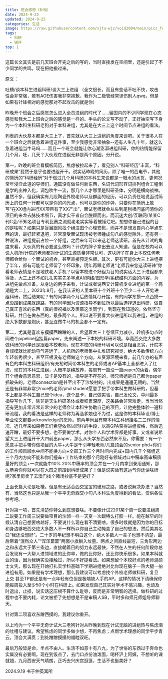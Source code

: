 ```yaml
---
title: 班会感想（补档）
date: 2024-9-25
updated: 2024-9-25
categories: 生活
image: https://raw.githubusercontent.com/xjtu-wjz/void2004/main/pics_for_post/shark.webp
tags:
  - 科研
  - 锐评
top: 1
---
```


这篇长文其实是前几天班会开完之后的写的，当时直接发在空间里，还是引起了不少同学的共鸣。现在把他搬过来。

原文：

吐槽/谈本科生进组科研/谈大三上进组
（全文很长，而且有些话不吐不快，攻击性会非常强，若有AOE伤害我非常抱歉，我作为二极管经常误伤别人qwq，但是如果有针锋相对的感觉那对不起攻击的就是你）

昨晚开个班会之后感觉怎么进入全员进组的时代了......留国内的不少同学现在心态感觉和我大二上班会之后的感觉是一样的。手头的论文写不动了，正好抽空写下身为一个本科生科研老狗对于本科进组，尤其是在大三上这个时间节点进组的看法。

列表的大伙基本都是大三上了，首先就从大三上进组的角度来谈吧。关于很多人在一个班会之后就急着进组这件事，至少我感觉非常抽象--还有人生几十年，就这么急着进组当牛马吗......而且一个班会就能让你心潮澎湃进组科研，你的热情能保留几个月，呸，几天？大伙现在进组无非是两个原因，分开说。

第一，昨晚的班会看模板简历，焦虑被拉起来了，看见别人“科研经历”丰富，“科研成果”斐然于是乎也要进组开干。说实话昨晚的简历，除了唯一的西电爷，其他的简历的“科研经历”对于做过几个月科研的本科生来说都是一眼水的水货，更何况常年浸淫此道的导师们。通篇没有做任何新东西，名词代词形容词排列组合工程倒是学的出神入化，调包吹牛一流，那几个人才哪里是科研圣体，分明是横向战神。虽然不多，但我确实有几段陶瓷外校老师以及群面的经历，可以负责任地说面试简历上的任何一行都可以是你的闪光点，也可以是你的炸弹，只要你在简历上敢写“在XX组内进行XX项目有了XX产出”，面试老师就会从头到尾刨根问底问清你的项目的来龙去脉技术细节，真才实干者自会脱颖而出，而沉迷大创/互联网/某某C刊C会/不知名项目专利比赛之流就老老实实等着被锤烂吧。想想你自己进组的目的是啥呢？如果只是盲目跟风找个组进图个心理安慰，而并不是想发自内心学点东西的话，最好赶紧退吧，非常享受面试现场被老师锤成勾八的感觉除外。还有另一种说法，进组提前占位一个好组，之后来年可以来这老师这读研。首先从计试的角度来看，大伙真的有必要这么做吗？计试的牌子拿出去没人知道，但是在校内可以说人机所/计院的老师都对计试的生源质量非常认可，这块牌子在身上本校任何老师都会给你一个面试的机会，甚至直接预定名额。其次，更有可能你大三上进组摆了半年，都有可能给老师留了个坏印象，明年再跟老师说“老师我来您这读研辣”你看老师表情是不是地铁老人手机？以留本校进个好组为目的说实话大三下进组都来得及，大三上还不如扎扎实实先多学点AI/网络/图形学/系统结构方面的内容，为进组先做点准备。从身边的例子来看，计试或者说西交计算机专业进组的第一个高潮是大二上，2023年9月，在我认识的人里本班十个外班十个至少二十人开始进组科研，然后结果呢？有的同学两个月后热情耗尽开摆，有的同学东摸一点西摸一点没蹭到成果就跑路，有的同学因为资源指导不到位所以最后选择退出科研，做自己真正喜欢的东西（真的很祝福以及羡慕这类同学），到现在我知道的，依然坚守科研，并且在做东西的，最多两个人。所以说不要看大伙进组所以我进组，进组的绝大多数都是炮灰，甚至连做牛马的机会都不一定有。

第二，尤其是喜欢东摸摸西蹭蹭的人，希望着大三上卷绩压力减小，趁机多匀点时间进个pipeline组挂篇paper。先来阐述一下本校的科研环境。毕竟西交绝大多数做科研的同学还是跟着本校老师。现在本校的科研环境可以说是相当恶劣，计院本身规模就比能动电气差远了，人机所的老师集中扎堆研究视觉，绝大多数传统方向年轻新秀很少，甚至压根没有老师做这个方向。从资源环境来看，前几年办的有声有色的本科生科研组织/有充裕时间带本科生的老师或者AP基本上全都进入了红海，现在的本科生进组，大概率是纯放养，每周有一篇没一篇paper的读着，偶尔开个组会意思意思，显卡是没有的，指导是不存在的，师兄师姐是自己都为paper抓破头的，老师connection是甚至出不了沙坡村的，出成果是遥遥无期的。当然还是有非常非常少nice的老师/phd student愿意手把手带本科生做科研的，但基本上都是本科生自己想个idea，送个显卡，自己做实验，自己发论文，中间最多指导写作几下，除非是天生科研圣体或者积累深厚，这条路会非常难走。当当当然还有更加非常非常非常少的老师会让本科生协助自己的项目，让他完整体验一遍科研流程，我的看法是这样的老师称为再造爹娘也不为过，这是你的本科毕设/博士毕业论文都要acknowledge的恩师。前两年尚且有带本科生科研挂名二三作的情况，近几年来如果卷王们希望依然以同样的手段，以高GPA获得进组资格，然后迅速开蹭，最好不要多想，也不要做学术，对你个人和学术界都是好事。又或者说希望大三上进组开干大四前出paper，那么从头学东西必然来不及，你需要：有一个愿意手把手带你做项目的大牛+大牛是千引年轻老师/几篇顶会的senior phd+你们的工作顺风顺水中间不能换方向+全部工作三个月时间内完成+国内几千个强组这三个月内方向不能和你们撞车+工作结束的那个月刚好有领域对口中稿率高审稿质量好的顶会+一次就能中10% 20%中稿率的顶会并在一个月内拿到录用通知，那么恭喜你你就可以在大四之前蹭到科研成果了！但是说实话有这运气你还读啥研呢?家里房卖了去澳门找个赌场抄底不是更好？


上面长篇大论是吐槽。但是有无适合西交宝宝的破局之路，或者说解决办法？当然有，当然这也只是从我一个平平无奇西交小勾八本科生角度得到的看法，仅供各位参考吧。·

针对第一项，首先清楚你特么到底想要啥。不要像计试2201某个周一说要进组周二说要工作周三说要做项目的沙卵一样一天变一次跟特么打胶一样。能在越早的时候认清自己想要啥越好，不要说什么现在看不清要啥，很多时候就是因为你的目标和身边够吧西交绝大多数人不一样所以你自己主动掩盖了自己的想法，然后美其名曰“我还没想好”。二十岁的年纪想不明白这个，绝大多数人一辈子也想不清楚，最后带着“泯然众人”“浑浑噩噩”两面小旗躺入坟墓。两点之间直线最短，三角形两边之和永远大于第三条边，直接朝着目的努力永远最快，不然在人生的任何阶段你总会发现有一大帮人进领域进的比你早，做的比你好，还比你快乐很多。如果本科就业的话，因为我确实没接触过，所以不好提看法。如果想留个本校好点的老师混硕士文凭，那么现在开始打扎实学科基础下学期进组绝对比你现在脑子一热大腿一拍进组有用。如果是有学术理想，那么我建议可以考虑找个外校老师做科研，复旦 上交 甚至TP都还是有一点年轻有位但是极端缺人手的AP。这样的情况下请确保你能每周投入至少50个小时在科研上。如果发现自己其实对学术不感兴趣，也请及时退出，止损，说实话这压根不算什么耻辱，反而是非常明智的选择。做科研的过程中也不要内耗，论文被拒了先想想是不是审稿人SB，平时多和师兄师姐导师聊天。

针对第二项喜欢东蹭西摸的，我建议你重开。

以上均为一个平平无奇计试大三老狗针对从昨晚到现在计试无脑的进组热与焦虑潮的吐槽与建议。希望焦虑的同学多做少想，不再焦虑；点燃学术理想的同学平步青云，顶会大满贯；到处蹭蹭摸摸的福睦双旺。

最后万般皆是命，半点不由人。生活不如意十有八九，为了世俗的东西过于奔命也实属没有必要啊。现在到饭点了，去门口点份油泼面，喝杯沪上阿姨，不想听的课就翘，九月西安天气晴朗，正巧去兴庆宫逛逛，生活不也挺美好？

2024.9.19 书于仲英寓所